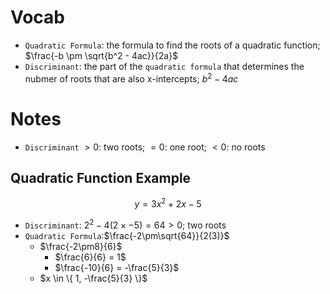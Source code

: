 # Vocab
- `Quadratic Formula`: the formula to find the roots of a quadratic function; $\frac{-b \pm \sqrt{b^2 - 4ac}}{2a}$
- `Discriminant`: the part of the `quadratic formula` that determines the nubmer of roots that are also x-intercepts; $b^2 - 4ac$

# Notes
- `Discriminant` $>0$: two roots; $=0$: one root; $<0$: no roots

## Quadratic Function Example
$$
	y = 3x^2 + 2x - 5
$$

- `Discriminant`: $2^2 - 4(2 \times -5) = 64 > 0$; two roots
- `Quadratic Formula`:$\frac{-2\pm\sqrt{64}}{2(3)}$
	- $\frac{-2\pm8}{6}$
		- $\frac{6}{6} = 1$
		- $\frac{-10}{6} = -\frac{5}{3}$
	- $x \in \{ 1, -\frac{5}{3} \}$